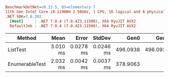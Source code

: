``` ini

BenchmarkDotNet=v0.13.5, OS=elementary 7
11th Gen Intel Core i9-11900H 2.50GHz, 1 CPU, 16 logical and 8 physical cores
.NET SDK=7.0.202
  [Host]     : .NET 7.0.4 (7.0.423.11508), X64 RyuJIT AVX2
  DefaultJob : .NET 7.0.4 (7.0.423.11508), X64 RyuJIT AVX2


```
|         Method |     Mean |     Error |    StdDev |     Gen0 |     Gen1 |     Gen2 | Allocated |
|--------------- |---------:|----------:|----------:|---------:|---------:|---------:|----------:|
|       ListTest | 3.010 ms | 0.0278 ms | 0.0246 ms | 496.0938 | 496.0938 | 496.0938 |   6.58 MB |
| EnumerableTest | 2.032 ms | 0.0042 ms | 0.0037 ms | 378.9063 |        - |        - |   4.58 MB |

